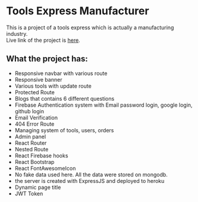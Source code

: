 # Tools Express Manufacturer

This is a project of a tools express which is actually a manufacturing industry. <br/>
Live link of the project is [here](https://tools-express-manufacturer1.web.app/).

## What the project has:

- Responsive navbar with various route
- Responsive banner
- Various tools with update route
- Protected Route
- Blogs that contains 6 different questions
- Firebase Authentication system with Email password login, google login, github login
- Email Verification
- 404 Error Route
- Managing system of tools, users, orders
- Admin panel
- React Router
- Nested Route
- React Firebase hooks
- React Bootstrap
- React FontAwesomeIcon
- No fake data used here. All the data were stored on mongodb.
- the server is created with ExpressJS and deployed to heroku
- Dynamic page title
- JWT Token
